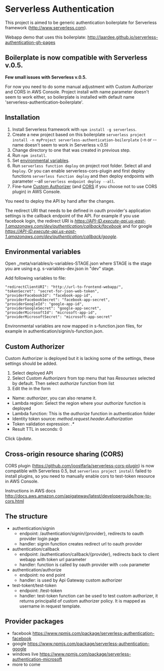 # Serverless Authentication

This project is aimed to be generic authentication boilerplate for Serverless framework (http://www.serverless.com).

Webapp demo that uses this boilerplate: http://laardee.github.io/serverless-authentication-gh-pages

## Boilerplate is now compatible with Serverless v.0.5.

**Few small issues with Serverless v.0.5.**

For now you need to do some manual adjustment with Custom Authorizer and CORS in AWS Console. Project install with name parameter doesn't seem to work either, so boilerplate is installed with default name 'serverless-authentication-boilerplate'.

## Installation

1. Install Serverless framework with `npm install -g serverless`.
2. Create a new project based on this boilerplate `serverless project install -n myProject serverless-authentication-boilerplate` (-n or --name doesn't seem to work in Serverless v.0.5)
3. Change directory to one that was created in previous step.
4. Run `npm install`.
5. Set [environmental variables](#env-vars).
6. Run `serverless function deploy` on project root folder. Select all and `Deploy`. Or you can enable serverless-cors-plugin and first deploy functions `serverless function deploy` and then deploy endpoints with parameter --all `serverless endpoint deploy --all`.
7. Fine-tune [Custom Authorizer](#custom-authorizer) (and [CORS](#cors) if you choose not to use CORS plugin) in AWS Console.

You need to deploy the API by hand after the changes.

The redirect URI that needs to be defined in oauth provider's application settings is the callback endpoint of the API. For example if you use facebook login, the redirect URI is _https://API-ID.execute-api.us-east-1.amazonaws.com/dev/authentication/callback/facebook_ and for google _https://API-ID.execute-api.us-east-1.amazonaws.com/dev/authentication/callback/google_.

## <a id="env-vars"></a>Environmental variables

Open _meta/variables/s-variables-STAGE.json where STAGE is the stage you are using e.g. s-variables-dev.json in "dev" stage.

Add following variables to file:

```
"redirectClientURI": "http://url-to-frontend-webapp/",
"tokenSecret": "secret-for-json-web-token",
"providerFacebookId": "facebook-app-id",
"providerFacebookSecret": "facebook-app-secret",
"providerGoogleId": "google-app-id",
"providerGoogleSecret": "google-app-secret",
"providerMicrosoftId": "microsoft-app-id",
"providerMicrosoftSecret": "microsoft-app-secret"
```

Environmental variables are now mapped in s-function.json files, for example in authentication/signin/s-function.json.

## <a id="custom-authorizer"></a>Custom Authorizer

Custom Authorizer is deployed but it is lacking some of the settings, these settings should be added.

1. Select deployed API
2. Select _Custom Authorizers_ from top menu that has _Resourses_ selected by default. Then select _authorize_ function from list
3. Edit the in the form
  * Name: _authorizer_, you can also rename it.
  * Lambda region: Select the region where your _authorize_ function is deployed
  * Lambda function: This is the _authorize_ function in authentication folder
  * Identity token source: _method.request.header.Authorization_
  * Token validation expression: _.*_
  * Result TTL in seconds: 0

Click _Update_.

## <a id="cors"></a>Cross-origin resource sharing (CORS)

CORS plugin (https://github.com/joostfarla/serverless-cors-plugin) is now compatible with Serverless 0.5, but `serverless project install` failed to install plugins, so you need to manually enable cors to test-token resource in AWS Console.

Instructions in AWS docs http://docs.aws.amazon.com/apigateway/latest/developerguide/how-to-cors.html

## The structure

* authentication/signin
  * endpoint: /authentication/signin/{provider}, redirects to oauth provider login page
  * handler: signin function creates redirect url to oauth provider
* authentication/callback
  * endpoint: /authentication/callback/{provider}, redirects back to client webapp with token url parameter
  * handler: function is called by oauth provider with `code` parameter
* authentication/authorize
  * endpoint: no end point
  * handler: is used by Api Gateway custom authorizer
* test-tokent/test-token
  * endpoint: /test-token
  * handler: test-token function can be used to test custom authorizer, it returns principalId of custom authorizer policy. It is mapped as username in request template.

## Provider packages

* facebook https://www.npmjs.com/package/serverless-authentication-facebook
* google https://www.npmjs.com/package/serverless-authentication-google
* windows live https://www.npmjs.com/package/serverless-authentication-microsoft
* more to come